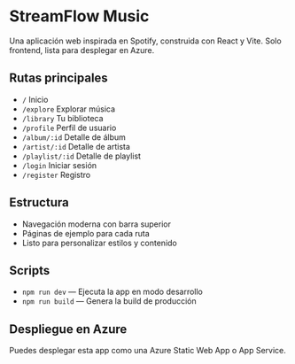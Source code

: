 
# StreamFlow Music

Una aplicación web inspirada en Spotify, construida con React y Vite. Solo frontend, lista para desplegar en Azure.

## Rutas principales
- `/` Inicio
- `/explore` Explorar música
- `/library` Tu biblioteca
- `/profile` Perfil de usuario
- `/album/:id` Detalle de álbum
- `/artist/:id` Detalle de artista
- `/playlist/:id` Detalle de playlist
- `/login` Iniciar sesión
- `/register` Registro

## Estructura
- Navegación moderna con barra superior
- Páginas de ejemplo para cada ruta
- Listo para personalizar estilos y contenido

## Scripts
- `npm run dev` — Ejecuta la app en modo desarrollo
- `npm run build` — Genera la build de producción

## Despliegue en Azure
Puedes desplegar esta app como una Azure Static Web App o App Service.
